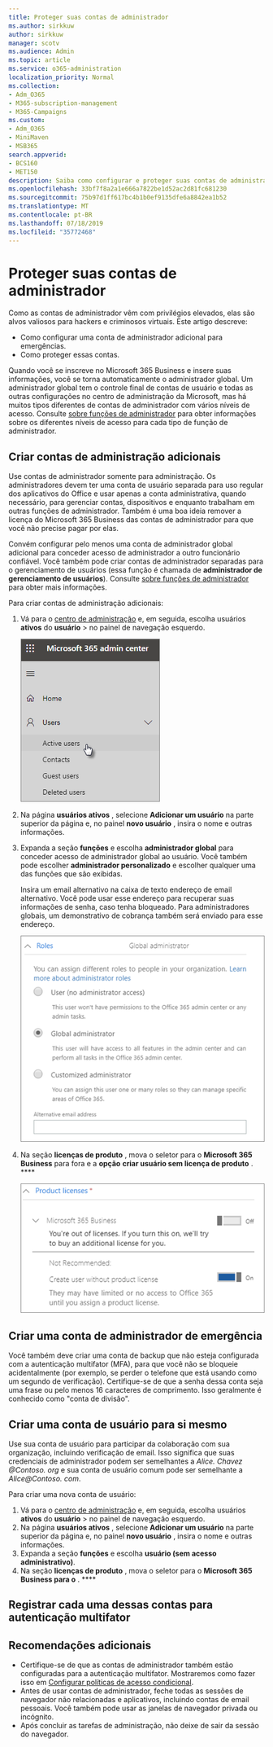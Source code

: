 ```yaml
---
title: Proteger suas contas de administrador
ms.author: sirkkuw
author: sirkkuw
manager: scotv
ms.audience: Admin
ms.topic: article
ms.service: o365-administration
localization_priority: Normal
ms.collection:
- Adm_O365
- M365-subscription-management
- M365-Campaigns
ms.custom:
- Adm_O365
- MiniMaven
- MSB365
search.appverid:
- BCS160
- MET150
description: Saiba como configurar e proteger suas contas de administrador.
ms.openlocfilehash: 33bf7f8a2a1e666a7822be1d52ac2d81fc681230
ms.sourcegitcommit: 75b97d1ff617bc4b1b0ef9135dfe6a8842ea1b52
ms.translationtype: MT
ms.contentlocale: pt-BR
ms.lasthandoff: 07/18/2019
ms.locfileid: "35772468"
---
```

# <a name="protect-your-administrator-accounts"></a>Proteger suas contas de administrador

Como as contas de administrador vêm com privilégios elevados, elas são alvos valiosos para hackers e criminosos virtuais. Este artigo descreve:

- Como configurar uma conta de administrador adicional para emergências.
- Como proteger essas contas.
 
Quando você se inscreve no Microsoft 365 Business e insere suas informações, você se torna automaticamente o administrador global. Um administrador global tem o controle final de contas de usuário e todas as outras configurações no centro de administração da Microsoft, mas há muitos tipos diferentes de contas de administrador com vários níveis de acesso. Consulte [sobre funções de administrador](https://docs.microsoft.com/office365/admin/add-users/about-admin-roles) para obter informações sobre os diferentes níveis de acesso para cada tipo de função de administrador.


## <a name="create-additional-admin-accounts"></a>Criar contas de administração adicionais

Use contas de administrador somente para administração. Os administradores devem ter uma conta de usuário separada para uso regular dos aplicativos do Office e usar apenas a conta administrativa, quando necessário, para gerenciar contas, dispositivos e enquanto trabalham em outras funções de administrador. Também é uma boa ideia remover a licença do Microsoft 365 Business das contas de administrador para que você não precise pagar por elas.

Convém configurar pelo menos uma conta de administrador global adicional para conceder acesso de administrador a outro funcionário confiável. Você também pode criar contas de administrador separadas para o gerenciamento de usuários (essa função é chamada de **administrador de gerenciamento de usuários**). Consulte [sobre funções de administrador](https://docs.microsoft.com/office365/admin/add-users/about-admin-roles) para obter mais informações.

Para criar contas de administração adicionais:

 1. Vá para o <a href="https://go.microsoft.com/fwlink/p/?linkid=837890" target="_blank">centro de administração</a> e, em seguida, escolha usuários **ativos** do **usuário** \> no painel de navegação esquerdo.

    ![Escolha usuários e, em seguida, usuários ativos no painel de navegação esquerdo](media/Activeusers.png)

2. Na página **usuários ativos** , selecione **Adicionar um usuário** na parte superior da página e, no painel **novo usuário** , insira o nome e outras informações.
3. Expanda a seção **funções** e escolha **administrador global** para conceder acesso de administrador global ao usuário. Você também pode escolher **administrador personalizado** e escolher qualquer uma das funções que são exibidas.

    Insira um email alternativo na caixa de texto endereço de email alternativo. Você pode usar esse endereço para recuperar suas informações de senha, caso tenha bloqueado. Para administradores globais, um demonstrativo de cobrança também será enviado para esse endereço.

    ![Escolha a função de administrador](media/adminroles.png)
    
4. Na seção **licenças de produto** , mova o seletor para o **Microsoft 365 Business** para fora e a **opção** **criar usuário sem licença de produto** . ****

    ![Escolha a licença de produto](media/productlicense.png)

## <a name="create-an-emergency-admin-account"></a>Criar uma conta de administrador de emergência

Você também deve criar uma conta de backup que não esteja configurada com a autenticação multifator (MFA), para que você não se bloqueie acidentalmente (por exemplo, se perder o telefone que está usando como um segundo de verificação). Certifique-se de que a senha dessa conta seja uma frase ou pelo menos 16 caracteres de comprimento. Isso geralmente é conhecido como "conta de divisão".

## <a name="create-a-user-account-for-yourself"></a>Criar uma conta de usuário para si mesmo

Use sua conta de usuário para participar da colaboração com sua organização, incluindo verificação de email. Isso significa que suas credenciais de administrador podem ser semelhantes a *Alice<span></span>. Chavez @Contoso. org* e sua conta de usuário comum pode ser semelhante a *Alice<span></span>@Contoso. com*.

Para criar uma nova conta de usuário:
1. Vá para o <a href="https://go.microsoft.com/fwlink/p/?linkid=837890" target="_blank">centro de administração</a> e, em seguida, escolha usuários **ativos** do **usuário** \> no painel de navegação esquerdo.
2. Na página **usuários ativos** , selecione **Adicionar um usuário** na parte superior da página e, no painel **novo usuário** , insira o nome e outras informações.
3. Expanda a seção **funções** e escolha **usuário (sem acesso administrativo)**.
1. Na seção **licenças de produto** , mova o seletor para o **Microsoft 365 Business para o** . **** 

## <a name="register-each-of-these-accounts-for-multi-factor-authentication"></a>Registrar cada uma dessas contas para autenticação multifator


## <a name="additional-recommendations"></a>Recomendações adicionais

- Certifique-se de que as contas de administrador também estão configuradas para a autenticação multifator. Mostraremos como fazer isso em [Configurar políticas de acesso condicional](m365-campaigns-conditional-access.md).
- Antes de usar contas de administrador, feche todas as sessões de navegador não relacionadas e aplicativos, incluindo contas de email pessoais. Você também pode usar as janelas de navegador privada ou incógnito.
- Após concluir as tarefas de administração, não deixe de sair da sessão do navegador.